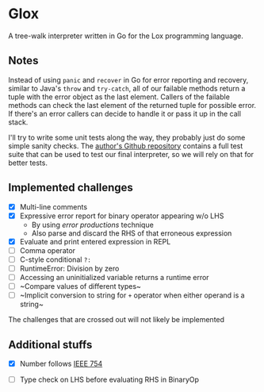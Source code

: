 # Glox

A tree-walk interpreter written in Go for the Lox programming language.

## Notes

Instead of using `panic` and `recover` in Go for error reporting and recovery, similar to Java's `throw` and `try-catch`, all of our failable methods return a tuple with the error object as the last element. Callers of the failable methods can check the last element of the returned tuple for possible error. If there's an error callers can decide to handle it or pass it up in the call stack.

I'll try to write some unit tests along the way, they probably just do some simple sanity checks. The [author's Github repository] contains a full test suite that can be used to test our final interpreter, so we will rely on that for better tests.

## Implemented challenges

+ [x] Multi-line comments
+ [x] Expressive error report for binary operator appearing w/o LHS
  + By using *error productions* technique
  + Also parse and discard the RHS of that erroneous expression
+ [x] Evaluate and print entered expression in REPL
+ [ ] Comma operator
+ [ ] C-style conditional `?:`
+ [ ] RuntimeError: Division by zero 
+ [ ] Accessing an uninitialized variable returns a runtime error
+ [ ] ~Compare values of different types~
+ [ ] ~Implicit conversion to string for `+` operator when either operand is a string~

The challenges that are crossed out will not likely be implemented

## Additional stuffs

+ [x] Number follows [IEEE 754] 
+ [ ] Type check on LHS before evaluating RHS in BinaryOp


[author's Github repository]: https://github.com/munificent/craftinginterpreters
[IEEE 754]: https://en.wikipedia.org/wiki/IEEE_754
